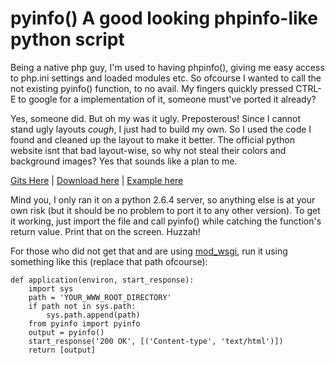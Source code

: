 pyinfo() A good looking phpinfo-like python script
================================================================================
Being a native php guy, I'm used to having phpinfo(), giving me easy access to php.ini settings and loaded modules etc. So ofcourse I wanted to call the not existing pyinfo() function, to no avail. My fingers quickly pressed CTRL-E to google for a implementation of it, someone must've ported it already?

Yes, someone did. But oh my was it ugly. Preposterous! Since I cannot stand ugly layouts *cough*, I just had to build my own. So I used the code I found and cleaned up the layout to make it better. The official python website isnt that bad layout-wise, so why not steal their colors and background images? Yes that sounds like a plan to me.

[Gits Here][1] | [Download here][2] | [Example here][3]

Mind you, I only ran it on a python 2.6.4 server, so anything else is at your own risk (but it should be no problem to port it to any other version). To get it working, just import the file and call pyinfo() while catching the function's return value. Print that on the screen. Huzzah!

For those who did not get that and are using [mod_wsgi][4], run it using something like this (replace that path ofcourse):
```
def application(environ, start_response):
    import sys
    path = 'YOUR_WWW_ROOT_DIRECTORY'
    if path not in sys.path:
        sys.path.append(path)
    from pyinfo import pyinfo
    output = pyinfo()
    start_response('200 OK', [('Content-type', 'text/html')])
    return [output]
```
<script src="https://gist.github.com/branneman/951825.js"></script>

[1]:https://gist.github.com/951825#file_pyinfo.py
[2]:http://bran.name/dump/pyinfo.zip
[3]:http://bran.name/dump/pyinfo/index.py
[4]:http://code.google.com/p/modwsgi/
